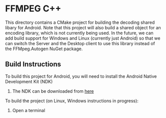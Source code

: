 # FFMPEG C++ 

This directory contains a CMake project for building the decoding shared libary
for Android. Note that this project will also build a shared object for an encoding 
library, which is not currently being used. In the future, we can add build support 
for Windows and Linux (currently just Android) so that we can switch the Server and the 
Desktop client to use this library instead of the FFMpeg.Autogen NuGet package.

## Build Instructions

To build this project for Android, you will need to install the Android Native
Development Kit (NDK)

1. The NDK can be downloaded from [here](https://developer.android.com/ndk/downloads)

To build the project (on Linux, Windows instructions in progress):

1. Open a terminal 

